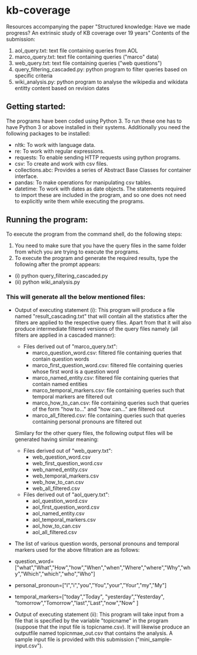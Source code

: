# kb-coverage
Resources accompanying the paper "Structured knowledge: Have we made progress?  An extrinsic study of KB coverage over 19 years"
Contents of the submission:
  1. aol_query.txt:                          text file containing queries from AOL
  2. marco_query.txt:                        text file containing queries ("marco" data)
  3. web_query.txt:                          text file containing queries ("web questions")
  4. query_filtering_cascaded.py:            python program to filter queries based on specific criteria 
  5. wiki_analysis.py:                       python program to analyse the wikipedia and wikidata entitty content based on revision dates
## Getting started:
The programs have been coded using Python 3. To run these one has to have Python 3 or above installed in their systems. Additionally you need the following packages to be         installed:
- nltk:		            To work with language data.
- re:		              To work with regular expressions.
- requests:		        To enable sending HTTP requests using python programs.
- csv:		              To create and work with csv files.
- collections.abc:     Provides a series of Abstract Base Classes for container interface.
- pandas:              To make operations for manipulating csv tables.
- datetime:            To work with dates as date objects.
The statements required to import these are included in the program, and so one does not need to explicitly write them while executing the programs.
## Running the program:
To execute the program from the command shell, do the following steps:
1. You need to make sure that you have the query files in the same folder from which you are trying to execute the programs.
2. To execute the program and generate the required results, type the following after the prompt appears:
 - (i)  python query_filtering_cascaded.py
 - (ii) python wiki_analysis.py 
### This will generate all the below mentioned files:
- Output of executing statement (i): This program will produce a file named "result_cascading.txt" that will contain all the statistics after the filters are applied to the respective query files. Apart from that it will also produce intermediate filtered versions of the query files namely (all filters are applied in a cascaded manner):
  - Files derived out of "marco_query.txt":
    - marco_question_word.csv: filtered file containing queries that contain question words
    - marco_first_question_word.csv: filtered file containing queries whose first word is a question word
    - marco_named_entity.csv: filtered file containing queries that contain named entities
    - marco_temporal_markers.csv: file containing queries such that temporal markers are filtered out
    - marco_how_to_can.csv: file containing queries such that queries of the form "how to..." and "how can..." are filtered out
    - marco_all_filtered.csv: file containing queries such that queries containing personal pronouns are filtered out
    
  Similary for the other query files, the following output files will be generated having similar meaning:
  - Files derived out of "web_query.txt":
     - web_question_word.csv
     - web_first_question_word.csv
     - web_named_entity.csv
     - web_temporal_markers.csv
     - web_how_to_can.csv
     - web_all_filtered.csv
  - Files derived out of "aol_query.txt":
     - aol_question_word.csv
     - aol_first_question_word.csv
     - aol_named_entity.csv
     - aol_temporal_markers.csv
     - aol_how_to_can.csv
     - aol_all_filtered.csv
 - The list of various question words, personal pronouns and temporal markers used for the above filtration are as follows:     
  - question_word=["what","What","How","how","When","when","Where","where","Why","why","Which","which","who","Who"]
  - personal_pronoun=["I","i","you","You","your","Your","my","My"]
  - temporal_markers=["today","Today", "yesterday","Yesterday", "tomorrow","Tomorrow","last","Last","now","Now" ]
   
   

- Output of executing statement (ii): This program will take input from a file that is specified by the variable "topicname" in the program (suppose that the input file is topicname.csv). It will likewise produce an outputfile named topicnmae_out.csv that contains the analysis. A sample input file is provided with this submission ("mini_sample-input.csv").



